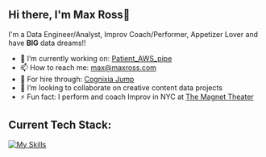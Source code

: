 ## Hi there, I'm Max Ross👋

I'm a Data Engineer/Analyst, Improv Coach/Performer, Appetizer Lover and have **BIG** data dreams!!

- 🔭 I’m currently working on: [Patient_AWS_pipe](https://github.com/ImMaxRoss/Patient_AWS_pipe)
- 📫 How to reach me: max@maxross.com
- 👷 For hire through: [Cognixia Jump](https://www.cognixia.com/companies/hire-skilled-talent/)
- 👯 I’m looking to collaborate on creative content data projects
- ⚡ Fun fact: I perform and coach Improv in NYC at [The Magnet Theater](https://magnettheater.com/)

## Current Tech Stack:

[![My Skills](https://skillicons.dev/icons?i=py,sqlite,aws,github,bash,anaconda&perline=6)](https://skillicons.dev)
